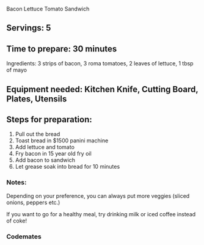 Bacon Lettuce Tomato Sandwich 

## Servings: 5

## Time to prepare: 30 minutes

Ingredients: 3 strips of bacon, 3 roma tomatoes, 2 leaves of lettuce, 1 tbsp of mayo


## Equipment needed: Kitchen Knife, Cutting Board, Plates, Utensils


## Steps for preparation:

1. Pull out the bread
2. Toast bread in $1500 panini machine
3. Add lettuce and tomato
4. Fry bacon in 15 year old fry oil
5. Add bacon to sandwich
6. Let grease soak into bread for 10 minutes

### Notes:
Depending on your preference, you can always put more veggies (sliced onions, peppers etc.) 

If you want to go for a healthy meal, try drinking milk or iced coffee instead of coke!

### Codemates #
